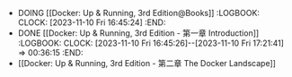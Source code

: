 - DOING [[Docker: Up & Running, 3rd Edition@Books]]
  :LOGBOOK:
  CLOCK: [2023-11-10 Fri 16:45:24]
  :END:
- DONE [[Docker: Up & Running, 3rd Edition - 第一章 Introduction]]
  :LOGBOOK:
  CLOCK: [2023-11-10 Fri 16:45:26]--[2023-11-10 Fri 17:21:41] =>  00:36:15
  :END:
- [[Docker: Up & Running, 3rd Edition - 第二章 The Docker Landscape]]